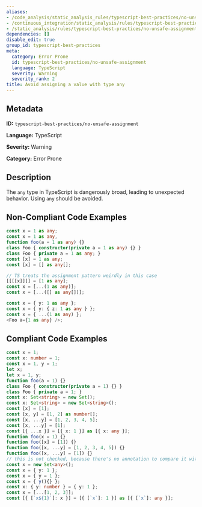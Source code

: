 ```yaml
---
aliases:
- /code_analysis/static_analysis_rules/typescript-best-practices/no-unsafe-assignment
- /continuous_integration/static_analysis/rules/typescript-best-practices/no-unsafe-assignment
- /static_analysis/rules/typescript-best-practices/no-unsafe-assignment
dependencies: []
disable_edit: true
group_id: typescript-best-practices
meta:
  category: Error Prone
  id: typescript-best-practices/no-unsafe-assignment
  language: TypeScript
  severity: Warning
  severity_rank: 2
title: Avoid assigning a value with type any
---
```

<!--  SOURCED FROM https://github.com/DataDog/datadog-static-analyzer-rule-docs -->


## Metadata
**ID:** `typescript-best-practices/no-unsafe-assignment`

**Language:** TypeScript

**Severity:** Warning

**Category:** Error Prone

## Description
The `any` type in TypeScript is dangerously broad, leading to unexpected behavior. Using `any` should be avoided.

## Non-Compliant Code Examples
```typescript
const x = 1 as any;
const x = 1 as any,
function foo(a = 1 as any) {}
class Foo { constructor(private a = 1 as any) {} }
class Foo { private a = 1 as any; }
const [x] = 1 as any;
const [x] = [] as any[];

// TS treats the assignment pattern weirdly in this case
[[[[x]]]] = [1 as any];
const x = [...(1 as any)];
const x = [...([] as any[])];

const x = { y: 1 as any };
const x = { y: { z: 1 as any } };
const x = { ...(1 as any) };
<Foo a={1 as any} />;
```

## Compliant Code Examples
```typescript
const x = 1;
const x: number = 1;
const x = 1, y = 1;
let x;
let x = 1, y;
function foo(a = 1) {}
class Foo { constructor(private a = 1) {} }
class Foo { private a = 1; }
const x: Set<string> = new Set();
const x: Set<string> = new Set<string>();
const [x] = [1];
const [x, y] = [1, 2] as number[];
const [x, ...y] = [1, 2, 3, 4, 5];
const [x, ...y] = [1];
const [{ ...x }] = [{ x: 1 }] as [{ x: any }];
function foo(x = 1) {}
function foo([x] = [1]) {}
function foo([x, ...y] = [1, 2, 3, 4, 5]) {}
function foo([x, ...y] = [1]) {}
// this is not checked, because there's no annotation to compare it with
const x = new Set<any>();
const x = { y: 1 };
const x = { y = 1 };
const x = { y(){} };
const x: { y: number } = { y: 1 };
const x = [...[1, 2, 3]];
const [{ [`x${1}`]: x }] = [{ [`x`]: 1 }] as [{ [`x`]: any }];
```

